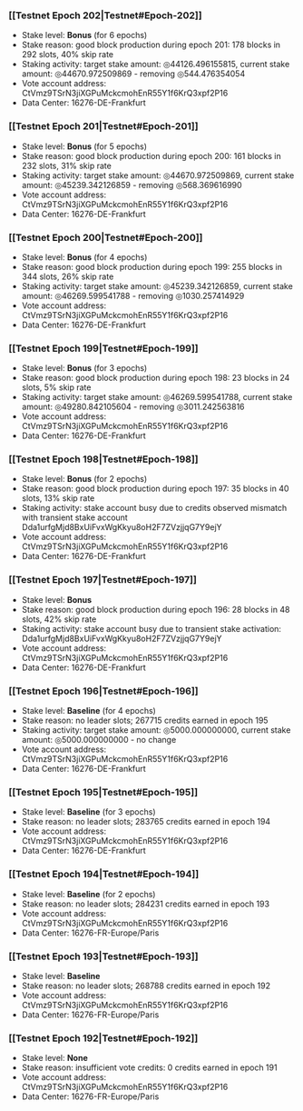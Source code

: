 ### [[Testnet Epoch 202|Testnet#Epoch-202]]
* Stake level: **Bonus** (for 6 epochs)
* Stake reason: good block production during epoch 201: 178 blocks in 292 slots, 40% skip rate
* Staking activity: target stake amount: ◎44126.496155815, current stake amount: ◎44670.972509869 - removing ◎544.476354054
* Vote account address: CtVmz9TSrN3jiXGPuMckcmohEnR55Y1f6KrQ3xpf2P16
* Data Center: 16276-DE-Frankfurt
### [[Testnet Epoch 201|Testnet#Epoch-201]]
* Stake level: **Bonus** (for 5 epochs)
* Stake reason: good block production during epoch 200: 161 blocks in 232 slots, 31% skip rate
* Staking activity: target stake amount: ◎44670.972509869, current stake amount: ◎45239.342126859 - removing ◎568.369616990
* Vote account address: CtVmz9TSrN3jiXGPuMckcmohEnR55Y1f6KrQ3xpf2P16
* Data Center: 16276-DE-Frankfurt
### [[Testnet Epoch 200|Testnet#Epoch-200]]
* Stake level: **Bonus** (for 4 epochs)
* Stake reason: good block production during epoch 199: 255 blocks in 344 slots, 26% skip rate
* Staking activity: target stake amount: ◎45239.342126859, current stake amount: ◎46269.599541788 - removing ◎1030.257414929
* Vote account address: CtVmz9TSrN3jiXGPuMckcmohEnR55Y1f6KrQ3xpf2P16
* Data Center: 16276-DE-Frankfurt
### [[Testnet Epoch 199|Testnet#Epoch-199]]
* Stake level: **Bonus** (for 3 epochs)
* Stake reason: good block production during epoch 198: 23 blocks in 24 slots, 5% skip rate
* Staking activity: target stake amount: ◎46269.599541788, current stake amount: ◎49280.842105604 - removing ◎3011.242563816
* Vote account address: CtVmz9TSrN3jiXGPuMckcmohEnR55Y1f6KrQ3xpf2P16
* Data Center: 16276-DE-Frankfurt
### [[Testnet Epoch 198|Testnet#Epoch-198]]
* Stake level: **Bonus** (for 2 epochs)
* Stake reason: good block production during epoch 197: 35 blocks in 40 slots, 13% skip rate
* Staking activity: stake account busy due to credits observed mismatch with transient stake account Dda1urfgMjd8BxUiFvxWgKkyu8oH2F7ZVzjjqG7Y9ejY
* Vote account address: CtVmz9TSrN3jiXGPuMckcmohEnR55Y1f6KrQ3xpf2P16
* Data Center: 16276-DE-Frankfurt
### [[Testnet Epoch 197|Testnet#Epoch-197]]
* Stake level: **Bonus**
* Stake reason: good block production during epoch 196: 28 blocks in 48 slots, 42% skip rate
* Staking activity: stake account busy due to transient stake activation: Dda1urfgMjd8BxUiFvxWgKkyu8oH2F7ZVzjjqG7Y9ejY
* Vote account address: CtVmz9TSrN3jiXGPuMckcmohEnR55Y1f6KrQ3xpf2P16
* Data Center: 16276-DE-Frankfurt
### [[Testnet Epoch 196|Testnet#Epoch-196]]
* Stake level: **Baseline** (for 4 epochs)
* Stake reason: no leader slots; 267715 credits earned in epoch 195
* Staking activity: target stake amount: ◎5000.000000000, current stake amount: ◎5000.000000000 - no change
* Vote account address: CtVmz9TSrN3jiXGPuMckcmohEnR55Y1f6KrQ3xpf2P16
* Data Center: 16276-DE-Frankfurt
### [[Testnet Epoch 195|Testnet#Epoch-195]]
* Stake level: **Baseline** (for 3 epochs)
* Stake reason: no leader slots; 283765 credits earned in epoch 194
* Vote account address: CtVmz9TSrN3jiXGPuMckcmohEnR55Y1f6KrQ3xpf2P16
* Data Center: 16276-DE-Frankfurt
### [[Testnet Epoch 194|Testnet#Epoch-194]]
* Stake level: **Baseline** (for 2 epochs)
* Stake reason: no leader slots; 284231 credits earned in epoch 193
* Vote account address: CtVmz9TSrN3jiXGPuMckcmohEnR55Y1f6KrQ3xpf2P16
* Data Center: 16276-FR-Europe/Paris
### [[Testnet Epoch 193|Testnet#Epoch-193]]
* Stake level: **Baseline**
* Stake reason: no leader slots; 268788 credits earned in epoch 192
* Vote account address: CtVmz9TSrN3jiXGPuMckcmohEnR55Y1f6KrQ3xpf2P16
* Data Center: 16276-FR-Europe/Paris
### [[Testnet Epoch 192|Testnet#Epoch-192]]
* Stake level: **None**
* Stake reason: insufficient vote credits: 0 credits earned in epoch 191
* Vote account address: CtVmz9TSrN3jiXGPuMckcmohEnR55Y1f6KrQ3xpf2P16
* Data Center: 16276-FR-Europe/Paris